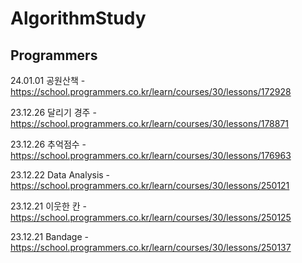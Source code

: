 # AlgorithmStudy
## Programmers
24.01.01 공원산책 - https://school.programmers.co.kr/learn/courses/30/lessons/172928

23.12.26 달리기 경주 - https://school.programmers.co.kr/learn/courses/30/lessons/178871

23.12.26 추억점수 - https://school.programmers.co.kr/learn/courses/30/lessons/176963

23.12.22 Data Analysis - https://school.programmers.co.kr/learn/courses/30/lessons/250121

23.12.21 이웃한 칸 - https://school.programmers.co.kr/learn/courses/30/lessons/250125

23.12.21 Bandage - https://school.programmers.co.kr/learn/courses/30/lessons/250137
